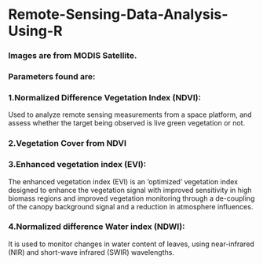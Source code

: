 # Remote-Sensing-Data-Analysis-Using-R
### Images are from MODIS Satellite.
### Parameters found are:
### 1.Normalized Difference Vegetation Index (NDVI): 
Used to analyze remote sensing measurements from a space platform, and assess whether the target being observed is live green vegetation
or not.
### 2.Vegetation Cover from NDVI

### 3.Enhanced vegetation index (EVI): 
The enhanced vegetation index (EVI) is an ‘optimized’ vegetation index designed to enhance the vegetation signal with improved sensitivity
in high biomass regions and improved vegetation monitoring through a de-coupling of the canopy background signal and a reduction in 
atmosphere influences.

### 4.Normalized difference Water index (NDWI): 
It is used to monitor changes in water content of leaves, using near-infrared (NIR) and short-wave infrared (SWIR) wavelengths.
